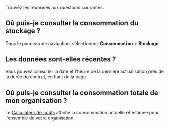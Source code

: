 Trouvez les réponses aux questions courantes.

Où puis-je consulter la consommation du stockage ?
--------------------------------------------------

Dans le panneau de navigation, sélectionnez **Consommation** \> **Stockage**.

Les données sont-elles récentes ?
---------------------------------

Vous pouvez consulter la date et l'heure de la dernière actualisation près de la durée du contrat, en haut de la page.

Où puis-je consulter la consommation totale de mon organisation ?
-----------------------------------------------------------------

Le [Calculateur de coûts](vsb1703029847518.md) affiche la consommation actuelle et estimée pour l'ensemble de votre organisation.
